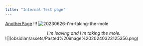 ```yaml
---
title: "Internal Test page"
---
```

[AnotherPage](/obsidian/anotherpage.md) !!!
![20230626-i'm-taking-the-mole](obsidian/assets/20230626-i'm-taking-the-mole.png)
<center><em>I'm leaving and I'm taking the mole.</em></center>
![](obsidian/assets/Pasted%20image%2020240323125356.png)

<!-- Modified 2024-03-23:16:35:20 -->
